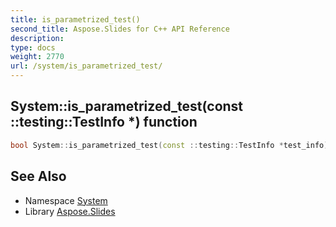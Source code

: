 ```yaml
---
title: is_parametrized_test()
second_title: Aspose.Slides for C++ API Reference
description: 
type: docs
weight: 2770
url: /system/is_parametrized_test/
---
```

## System::is_parametrized_test(const ::testing::TestInfo *) function




```cpp
bool System::is_parametrized_test(const ::testing::TestInfo *test_info)
```

## See Also

* Namespace [System](../)
* Library [Aspose.Slides](../../)